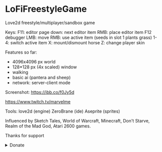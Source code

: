 # LoFiFreestyleGame
Love2d freestyle/multiplayer/sandbox game

Keys:
F11: editor 
	page down: next editor item
	RMB: place editor item
F12 debugger
LMB: move
RMB: use active item (seeds in slot 1 plants grass)
1-4: switch active item
X: mount/dismount horse
Z: change player skin



Features so far: 
* 4096x4096 px world
* 128*128 px (4x scaled) window
* walking
* basic ai (pantera and sheep)
* network: server-client mode

Screenshot:
	https://ibb.co/f0Jy5d





https://www.twitch.tv/marvelme


Tools:
love2d (engine)
ZeroBrane (ide)
Aseprite (sprites)

Influenced by Sketch Tales, World of Warcraft, Minecraft, Don't Starve, Realm of the Mad God, Atari 2600 games.

Thanks for support

<details>
 <summary>Donate</summary>
*	https://www.patreon.com/marvelme
*	http://yasobe.ru/na/make_me_happy
*	btc: 3MV443JyoGvd1WX1UhwLSKfS1VmTQg4QBr
*	eth: 0xF58BD9894f9039C76d9329d7570011DB280049BD
</details>
